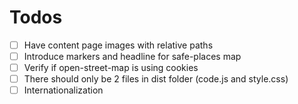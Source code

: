 # Todos

- [ ] Have content page images with relative paths
- [ ] Introduce markers and headline for safe-places map
- [ ] Verify if open-street-map is using cookies
- [ ] There should only be 2 files in dist folder (code.js and style.css)
- [ ] Internationalization

